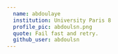 ```yaml
---
  name: abdoulaye 
  institution: University Paris 8 
  profile_pic: abdoulsn.png 
  quote: Fail fast and retry.
  github_user: abdoulsn
---
```

